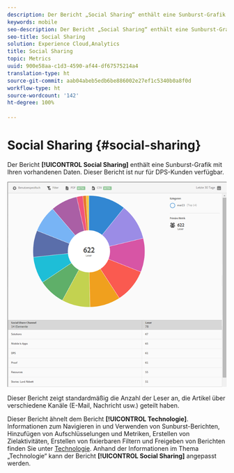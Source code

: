 ```yaml
---
description: Der Bericht „Social Sharing“ enthält eine Sunburst-Grafik mit Ihren vorhandenen Daten. Dieser Bericht ist nur für DPS-Kunden (Digital Publishing Suite) verfügbar.
keywords: mobile
seo-description: Der Bericht „Social Sharing“ enthält eine Sunburst-Grafik mit Ihren vorhandenen Daten. Dieser Bericht ist nur für DPS-Kunden (Digital Publishing Suite) verfügbar.
seo-title: Social Sharing
solution: Experience Cloud,Analytics
title: Social Sharing
topic: Metrics
uuid: 900e58aa-c1d3-4590-af44-df67575214a4
translation-type: ht
source-git-commit: aab04abeb5edb6be886002e27ef1c5340b0a8f0d
workflow-type: ht
source-wordcount: '142'
ht-degree: 100%

---
```



# Social Sharing {#social-sharing}

Der Bericht **[!UICONTROL Social Sharing]** enthält eine Sunburst-Grafik mit Ihren vorhandenen Daten. Dieser Bericht ist nur für DPS-Kunden verfügbar.

![](assets/dps_social_share.png)

Dieser Bericht zeigt standardmäßig die Anzahl der Leser an, die Artikel über verschiedene Kanäle (E-Mail, Nachricht usw.) geteilt haben.

Dieser Bericht ähnelt dem Bericht **[!UICONTROL Technologie]**. Informationen zum Navigieren in und Verwenden von Sunburst-Berichten, Hinzufügen von Aufschlüsselungen und Metriken, Erstellen von Zielaktivitäten, Erstellen von fixierbaren Filtern und Freigeben von Berichten finden Sie unter [Technologie](/help/using/usage/reports-technology.md). Anhand der Informationen im Thema „Technologie“ kann der Bericht **[!UICONTROL Social Sharing]** angepasst werden.
